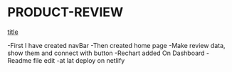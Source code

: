 # PRODUCT-REVIEW
[title](dlffklj)


-First I have created navBar
-Then created home page
-Make review data, show them and connect with button
-Rechart added On Dashboard
-Readme file edit
-at lat deploy on netlify